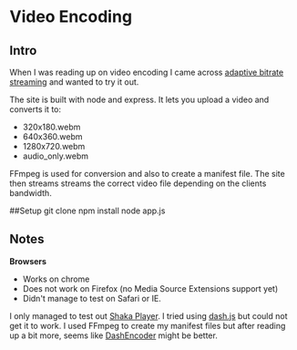 # Video Encoding

## Intro
When I was reading up on video encoding I came across [adaptive bitrate streaming](https://en.wikipedia.org/wiki/Adaptive_bitrate_streaming) and wanted to try it out. 

The site is built with node and express. It lets you upload a video and converts it to:
* 320x180.webm
* 640x360.webm
* 1280x720.webm
* audio_only.webm

FFmpeg is used for conversion and also to create a manifest file. 
The site then streams streams the correct video file depending on the clients bandwidth.

##Setup
git clone
npm install
node app.js

## Notes
**Browsers**
* Works on chrome
* Does not work on Firefox (no Media Source Extensions support yet)
* Didn't manage to test on Safari or IE.

I only managed to test out [Shaka Player](https://github.com/google/shaka-player). I tried using [dash.js](https://github.com/Dash-Industry-Forum/dash.js/) but could not get it to work.
I used FFmpeg to create my manifest files but after reading up a bit more, seems like [DashEncoder](https://github.com/slederer/DASHEncoder) might be better.






